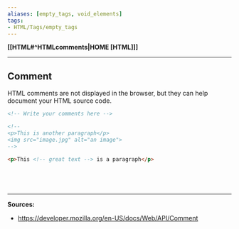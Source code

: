 ```yaml
---
aliases: [empty_tags, void_elements]
tags:
- HTML/Tags/empty_tags
---
```

**[[HTML#^HTMLcomments|HOME [HTML]]]**

---
## Comment
HTML comments are not displayed in the browser, but they can help document your HTML source code.
```HTML
<!-- Write your comments here -->

<!-- 
<p>This is another paragraph</p>
<img src="image.jpg" alt="an image">
-->

<p>This <!-- great text --> is a paragraph</p>
```

# 

<br>

---
**Sources:**
- https://developer.mozilla.org/en-US/docs/Web/API/Comment